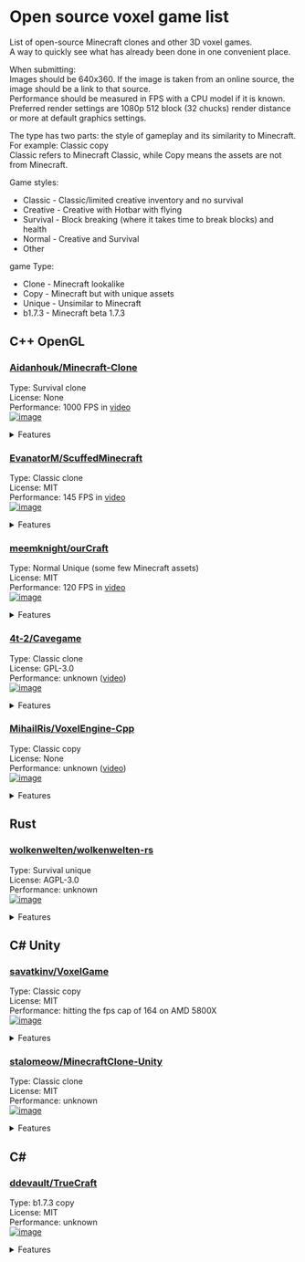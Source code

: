 # Open source voxel game list
List of open-source Minecraft clones and other 3D voxel games.\
A way to quickly see what has already been done in one convenient place.

When submitting:\
Images should be 640x360. If the image is taken from an online source, the image should be a link to that source.\
Performance should be measured in FPS with a CPU model if it is known.\
Preferred render settings are 1080p 512 block (32 chucks) render distance or more at default graphics settings.

The type has two parts: the style of gameplay and its similarity to Minecraft.\
For example: Classic copy\
Classic refers to Minecraft Classic, while Copy means the assets are not from Minecraft.

Game styles:
* Classic - Classic/limited creative inventory and no survival
* Creative - Creative with Hotbar with flying
* Survival - Block breaking (where it takes time to break blocks) and health
* Normal - Creative and Survival
* Other

game Type:
* Clone - Minecraft lookalike
* Copy - Minecraft but with unique assets
* Unique - Unsimilar to Minecraft
* b1.7.3 - Minecraft beta 1.7.3

## C++ OpenGL

### [Aidanhouk/Minecraft-Clone](https://github.com/Aidanhouk/Minecraft-Clone)
Type: Survival clone\
License: None\
Performance: 1000 FPS in [video](https://youtu.be/BHORDF9_2ek?si=fq0VDWtjwVFoWfoc)\
[![image](https://github.com/user-attachments/assets/8c5bb25b-9351-465b-b14b-81429fe99262)](https://youtu.be/BHORDF9_2ek?si=fq0VDWtjwVFoWfoc)
<details>
  <summary>Features</summary>
  - Procedural world generation<br>
  - Structures<br>
  - Biomes<br>
  - Caves<br>
  - Breaking and placing blocks<br>
  - Mining tools with durability<br>
  - Items can be dropped<br>
  - Inventory<br>
  - Crafting<br>
  - Sunlight and torchlight<br>
  - Ambient occlusion<br>
  - Damage, hunger, and breathing<br>
  - Eating<br>
  - 3D items<br>
  - Swimming<br>
  - Sneaking<br>
  - Day & night cycle<br>
  - Snow and rain<br>
  - Fog<br>
  - Surround sound and music<br>
</details>

### [EvanatorM/ScuffedMinecraft](https://github.com/EvanatorM/ScuffedMinecraft)
Type: Classic clone\
License: MIT\
Performance: 145 FPS in [video](https://youtu.be/5kmVtMWiJRg?si=FOOzKIaVrXNjuEig)\
[![image](https://github.com/user-attachments/assets/217f618e-0a95-4fa9-8451-2334d41e2600)](https://youtu.be/5kmVtMWiJRg?si=FOOzKIaVrXNjuEig)
<details>
  <summary>Features</summary>
  - Procedural world generation<br>
  - Structures<br>
</details>

### [meemknight/ourCraft](https://github.com/meemknight/ourCraft)
Type: Normal Unique (some few Minecraft assets)\
License: MIT\
Performance: 120 FPS in [video](https://youtu.be/0f0uH33X6ko?si=ahBfIbG4Z90P6vFe)\
[![image](https://github.com/user-attachments/assets/a2b4f338-df07-4ce6-873c-6b6f02d14dd8)](https://youtu.be/0f0uH33X6ko?si=ahBfIbG4Z90P6vFe)
<details>
  <summary>Features</summary>
  - Procedural world generation<br>
  - Structures<br>
  - Biomes<br>
  - Caves<br>
  - Shaders<br>
  - Breaking and placing blocks<br>
  - Mining tools with durability<br>
  - Items can be dropped<br>
  - Inventory<br>
  - Crafting<br>
  - Sunlight and torchlight<br>
  - Ambient occlusion<br>
  - Damage, hunger, and breathing<br>
  - Eating<br>
  - 3D items<br>
  - Swimming<br>
  - Sneaking<br>
  - Day & night cycle<br>
  - Snow and rain<br>
  - Fog<br>
  - Surround sound and music<br>
  - Vertical slabs<br>
  - Multiplayer<br>
  - Mobs<br>
</details>

### [4t-2/Cavegame](https://github.com/4t-2/Cavegame)
Type: Classic clone\
License: GPL-3.0\
Performance: unknown ([video](https://youtu.be/piknGokM6rY?si=eNUm8k5XhEq_zFqc))\
[![image](https://github.com/user-attachments/assets/b5752aeb-df49-4ab8-96d3-3d0c6d7a9ad1)](https://youtu.be/piknGokM6rY?si=eNUm8k5XhEq_zFqc)
<details>
  <summary>Features</summary>
  - Importing Minecraft terrain<br>
</details>

### [MihailRis/VoxelEngine-Cpp](https://github.com/MihailRis/VoxelEngine-Cpp)
Type: Classic copy\
License: None\
Performance: unknown ([video](https://youtu.be/uzNZ2ve1Ir4?si=ANSC59dNdmXOa87F))\
[![image](https://github.com/user-attachments/assets/3b6a3e2b-8efc-4609-8ce4-b3a9ed770bff)](https://youtu.be/uzNZ2ve1Ir4?si=ANSC59dNdmXOa87F)
<details>
  <summary>Features</summary>
  - Procedural world generation<br>
  - Structures<br>
  - Breaking and placing blocks<br>
  - Items can be dropped<br>
  - Sunlight and torchlight<br>
  - Ambient occlusion<br>
  - 3D items<br>
  - Fog<br>
  - Modding support<br>
</details>

## Rust

### [wolkenwelten/wolkenwelten-rs](https://github.com/wolkenwelten/wolkenwelten-rs)
Type: Survival unique\
License: AGPL-3.0\
Performance: unknown\
[![image](https://github.com/user-attachments/assets/a51b5d81-c294-4624-8b9e-3fe7dc3aa869)](https://camo.githubusercontent.com/741f0ff2e4409c6d2f03f08b639cc7a20da072811b31a3cd2feff969de61ec4b/68747470733a2f2f776f6c6b656e77656c74656e2e6e65742f696d672f312e6a7067)
<details>
  <summary>Features</summary>
  - Procedural world generation<br>
  - Structures<br>
  - Sunlight and torchlight<br>
  - Ambient occlusion<br>
  - Damage<br>
  - Fog<br>
  - Mobs<br>
  - Breaking and placing blocks<br>
  - Items can be dropped<br>
</details>

## C# Unity

### [savatkinv/VoxelGame](https://github.com/savatkinv/VoxelGame)
Type: Classic copy\
License: MIT\
Performance: hitting the fps cap of 164 on AMD 5800X\
[![image](https://github.com/user-attachments/assets/bdd46ce0-7196-48f3-8f98-226decc46471)](https://github.com/savatkinv/VoxelGame/blob/master/VoxelGame_Screenshots/screen%20v1.1.jpg)
<details>
  <summary>Features</summary>
  - Procedural world generation<br>
  - Structures<br>
  - Ambient occlusion<br>
  - Fog<br>
  - World saving<br>
</details>

### [stalomeow/MinecraftClone-Unity](https://github.com/stalomeow/MinecraftClone-Unity)
Type: Classic clone\
License: MIT\
Performance: unknown\
[![image](https://github.com/user-attachments/assets/57d2cb73-e7d5-4860-ac4e-88d2f4f370b6)](https://github.com/stalomeow/MinecraftClone-Unity/blob/master/Recordings/Capture.png)
<details>
  <summary>Features</summary>
  - Procedural world generation<br>
  - Shaders
  - Structures<br>
  - Caves<br>
  - Ambient occlusion<br>
  - Fog<br>
</details>

## C#

### [ddevault/TrueCraft](https://github.com/ddevault/TrueCraft)
Type: b1.7.3 copy\
License: MIT\
Performance: unknown\
[![image](https://github.com/user-attachments/assets/4d73a288-2ab2-4ff6-bc80-3ee9044eff2e)](https://cloud.githubusercontent.com/assets/1396814/12759268/2a8a19d2-c9ae-11e5-992d-83d99d0d5109.png)
<details>
  <summary>Features</summary>
  - Procedural world generation<br>
  - Structures<br>
  - Ambient occlusion<br>
  - Sunlight and torchlight<br>
</details>
